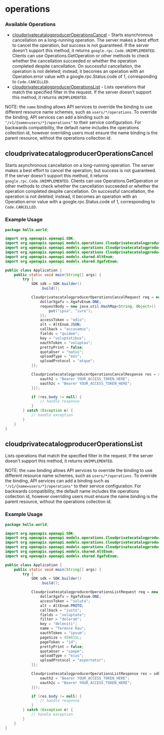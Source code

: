 # operations

### Available Operations

* [cloudprivatecatalogproducerOperationsCancel](#cloudprivatecatalogproduceroperationscancel) - Starts asynchronous cancellation on a long-running operation.  The server
makes a best effort to cancel the operation, but success is not
guaranteed.  If the server doesn't support this method, it returns
`google.rpc.Code.UNIMPLEMENTED`.  Clients can use
Operations.GetOperation or
other methods to check whether the cancellation succeeded or whether the
operation completed despite cancellation. On successful cancellation,
the operation is not deleted; instead, it becomes an operation with
an Operation.error value with a google.rpc.Status.code of 1,
corresponding to `Code.CANCELLED`.
* [cloudprivatecatalogproducerOperationsList](#cloudprivatecatalogproduceroperationslist) - Lists operations that match the specified filter in the request. If the
server doesn't support this method, it returns `UNIMPLEMENTED`.

NOTE: the `name` binding allows API services to override the binding
to use different resource name schemes, such as `users/*/operations`. To
override the binding, API services can add a binding such as
`"/v1/{name=users/*}/operations"` to their service configuration.
For backwards compatibility, the default name includes the operations
collection id, however overriding users must ensure the name binding
is the parent resource, without the operations collection id.

## cloudprivatecatalogproducerOperationsCancel

Starts asynchronous cancellation on a long-running operation.  The server
makes a best effort to cancel the operation, but success is not
guaranteed.  If the server doesn't support this method, it returns
`google.rpc.Code.UNIMPLEMENTED`.  Clients can use
Operations.GetOperation or
other methods to check whether the cancellation succeeded or whether the
operation completed despite cancellation. On successful cancellation,
the operation is not deleted; instead, it becomes an operation with
an Operation.error value with a google.rpc.Status.code of 1,
corresponding to `Code.CANCELLED`.

### Example Usage

```java
package hello.world;

import org.openapis.openapi.SDK;
import org.openapis.openapi.models.operations.CloudprivatecatalogproducerOperationsCancelRequest;
import org.openapis.openapi.models.operations.CloudprivatecatalogproducerOperationsCancelResponse;
import org.openapis.openapi.models.operations.CloudprivatecatalogproducerOperationsCancelSecurity;
import org.openapis.openapi.models.shared.AltEnum;
import org.openapis.openapi.models.shared.XgafvEnum;

public class Application {
    public static void main(String[] args) {
        try {
            SDK sdk = SDK.builder()
                .build();

            CloudprivatecatalogproducerOperationsCancelRequest req = new CloudprivatecatalogproducerOperationsCancelRequest("numquam") {{
                dollarXgafv = XgafvEnum.ONE;
                requestBody = new java.util.HashMap<String, Object>() {{
                    put("ipsa", "iure");
                }};
                accessToken = "odio";
                alt = AltEnum.JSON;
                callback = "accusamus";
                fields = "quidem";
                key = "voluptatibus";
                oauthToken = "voluptas";
                prettyPrint = false;
                quotaUser = "natus";
                uploadType = "eos";
                uploadProtocol = "atque";
            }};            

            CloudprivatecatalogproducerOperationsCancelResponse res = sdk.operations.cloudprivatecatalogproducerOperationsCancel(req, new CloudprivatecatalogproducerOperationsCancelSecurity("sit", "fugiat") {{
                oauth2 = "Bearer YOUR_ACCESS_TOKEN_HERE";
                oauth2c = "Bearer YOUR_ACCESS_TOKEN_HERE";
            }});

            if (res.body != null) {
                // handle response
            }
        } catch (Exception e) {
            // handle exception
        }
    }
}
```

## cloudprivatecatalogproducerOperationsList

Lists operations that match the specified filter in the request. If the
server doesn't support this method, it returns `UNIMPLEMENTED`.

NOTE: the `name` binding allows API services to override the binding
to use different resource name schemes, such as `users/*/operations`. To
override the binding, API services can add a binding such as
`"/v1/{name=users/*}/operations"` to their service configuration.
For backwards compatibility, the default name includes the operations
collection id, however overriding users must ensure the name binding
is the parent resource, without the operations collection id.

### Example Usage

```java
package hello.world;

import org.openapis.openapi.SDK;
import org.openapis.openapi.models.operations.CloudprivatecatalogproducerOperationsListRequest;
import org.openapis.openapi.models.operations.CloudprivatecatalogproducerOperationsListResponse;
import org.openapis.openapi.models.operations.CloudprivatecatalogproducerOperationsListSecurity;
import org.openapis.openapi.models.shared.AltEnum;
import org.openapis.openapi.models.shared.XgafvEnum;

public class Application {
    public static void main(String[] args) {
        try {
            SDK sdk = SDK.builder()
                .build();

            CloudprivatecatalogproducerOperationsListRequest req = new CloudprivatecatalogproducerOperationsListRequest() {{
                dollarXgafv = XgafvEnum.ONE;
                accessToken = "soluta";
                alt = AltEnum.PROTO;
                callback = "iusto";
                fields = "voluptate";
                filter = "dolorum";
                key = "deleniti";
                name = "Terence Rau";
                oauthToken = "ipsum";
                pageSize = 456015L;
                pageToken = "id";
                prettyPrint = false;
                quotaUser = "saepe";
                uploadType = "eius";
                uploadProtocol = "aspernatur";
            }};            

            CloudprivatecatalogproducerOperationsListResponse res = sdk.operations.cloudprivatecatalogproducerOperationsList(req, new CloudprivatecatalogproducerOperationsListSecurity("perferendis", "amet") {{
                oauth2 = "Bearer YOUR_ACCESS_TOKEN_HERE";
                oauth2c = "Bearer YOUR_ACCESS_TOKEN_HERE";
            }});

            if (res.body != null) {
                // handle response
            }
        } catch (Exception e) {
            // handle exception
        }
    }
}
```
